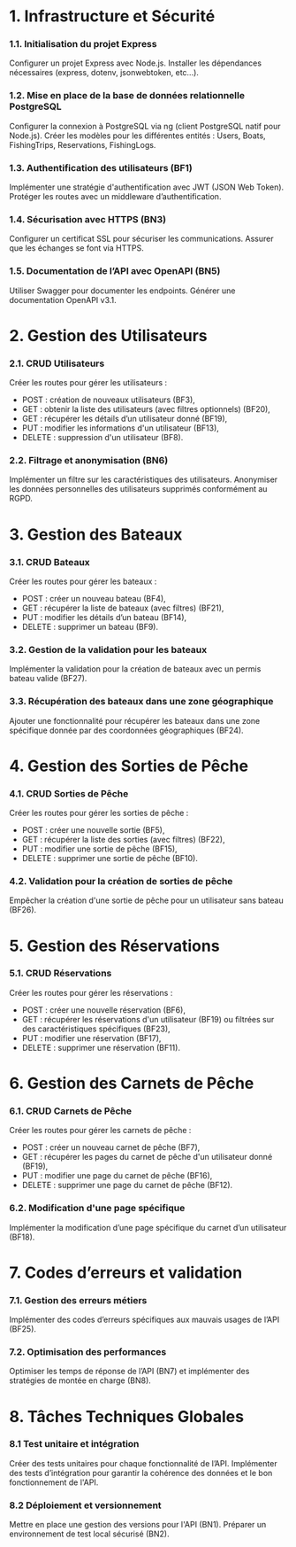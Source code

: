 # 1. Infrastructure et Sécurité

### 1.1. Initialisation du projet Express 

Configurer un projet Express avec Node.js.
Installer les dépendances nécessaires (express, dotenv, jsonwebtoken, etc...).

### 1.2. Mise en place de la base de données relationnelle PostgreSQL

Configurer la connexion à PostgreSQL via ng (client PostgreSQL natif pour Node.js).
Créer les modèles pour les différentes entités : Users, Boats, FishingTrips, Reservations, FishingLogs.

### 1.3. Authentification des utilisateurs (BF1)

Implémenter une stratégie d'authentification avec JWT (JSON Web Token).
Protéger les routes avec un middleware d’authentification.

### 1.4. Sécurisation avec HTTPS (BN3)

Configurer un certificat SSL pour sécuriser les communications.
Assurer que les échanges se font via HTTPS.

### 1.5. Documentation de l’API avec OpenAPI (BN5)

Utiliser Swagger pour documenter les endpoints.
Générer une documentation OpenAPI v3.1.

# 2. Gestion des Utilisateurs

### 2.1. CRUD Utilisateurs

Créer les routes pour gérer les utilisateurs :
* POST : création de nouveaux utilisateurs (BF3),
* GET : obtenir la liste des utilisateurs (avec filtres optionnels) (BF20),
* GET : récupérer les détails d’un utilisateur donné (BF19),
* PUT : modifier les informations d'un utilisateur (BF13),
* DELETE : suppression d'un utilisateur (BF8).

### 2.2. Filtrage et anonymisation (BN6)

Implémenter un filtre sur les caractéristiques des utilisateurs.
Anonymiser les données personnelles des utilisateurs supprimés conformément au RGPD.

# 3. Gestion des Bateaux

### 3.1. CRUD Bateaux

Créer les routes pour gérer les bateaux :
* POST : créer un nouveau bateau (BF4),
* GET : récupérer la liste de bateaux (avec filtres) (BF21),
* PUT : modifier les détails d’un bateau (BF14),
* DELETE : supprimer un bateau (BF9).

### 3.2. Gestion de la validation pour les bateaux

Implémenter la validation pour la création de bateaux avec un permis bateau valide (BF27).

### 3.3. Récupération des bateaux dans une zone géographique

Ajouter une fonctionnalité pour récupérer les bateaux dans une zone spécifique donnée par des coordonnées géographiques (BF24).

# 4. Gestion des Sorties de Pêche

### 4.1. CRUD Sorties de Pêche

Créer les routes pour gérer les sorties de pêche :
* POST : créer une nouvelle sortie (BF5),
* GET : récupérer la liste des sorties (avec filtres) (BF22),
* PUT : modifier une sortie de pêche (BF15),
* DELETE : supprimer une sortie de pêche (BF10).

### 4.2. Validation pour la création de sorties de pêche

Empêcher la création d'une sortie de pêche pour un utilisateur sans bateau (BF26).

# 5. Gestion des Réservations

### 5.1. CRUD Réservations

Créer les routes pour gérer les réservations :
* POST : créer une nouvelle réservation (BF6),
* GET : récupérer les réservations d'un utilisateur (BF19) ou filtrées sur des caractéristiques spécifiques (BF23),
* PUT : modifier une réservation (BF17),
* DELETE : supprimer une réservation (BF11).

# 6. Gestion des Carnets de Pêche

### 6.1. CRUD Carnets de Pêche

Créer les routes pour gérer les carnets de pêche :
* POST : créer un nouveau carnet de pêche (BF7),
* GET : récupérer les pages du carnet de pêche d'un utilisateur donné (BF19),
* PUT : modifier une page du carnet de pêche (BF16),
* DELETE : supprimer une page du carnet de pêche (BF12).

### 6.2. Modification d'une page spécifique

Implémenter la modification d’une page spécifique du carnet d’un utilisateur (BF18).

# 7. Codes d’erreurs et validation

### 7.1. Gestion des erreurs métiers

Implémenter des codes d’erreurs spécifiques aux mauvais usages de l’API (BF25).

### 7.2. Optimisation des performances

Optimiser les temps de réponse de l’API (BN7) et implémenter des stratégies de montée en charge (BN8).

# 8. Tâches Techniques Globales

### 8.1 Test unitaire et intégration

Créer des tests unitaires pour chaque fonctionnalité de l’API.
Implémenter des tests d’intégration pour garantir la cohérence des données et le bon fonctionnement de l'API.

### 8.2 Déploiement et versionnement

Mettre en place une gestion des versions pour l'API (BN1).
Préparer un environnement de test local sécurisé (BN2).
